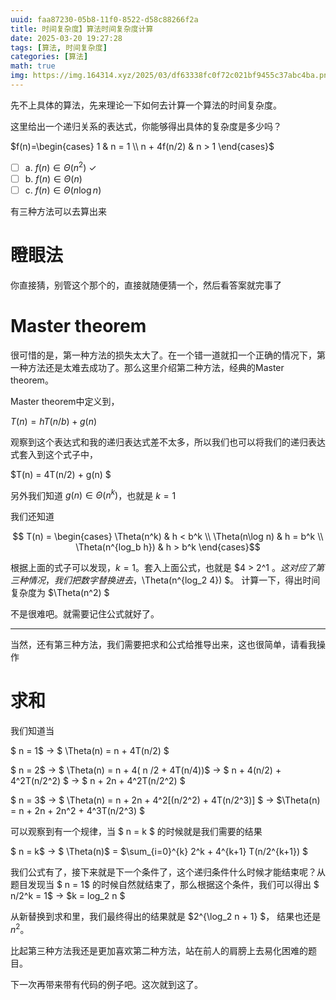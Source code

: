 ```yaml
---
uuid: faa87230-05b8-11f0-8522-d58c88266f2a
title: 时间复杂度】算法时间复杂度计算
date: 2025-03-20 19:27:28
tags: [算法, 时间复杂度]
categories: [算法]
math: true
img: https://img.164314.xyz/2025/03/df63338fc0f72c021bf9455c37abc4ba.png
---
```

先不上具体的算法，先来理论一下如何去计算一个算法的时间复杂度。

这里给出一个递归关系的表达式，你能够得出具体的复杂度是多少吗？

$f(n)=\begin{cases} 1 & n = 1 \\ n + 4f(n/2) & n > 1 \end{cases}$

- [ ] a. $f(n) \in \Theta(n^2)$ ✓
- [ ] b. $f(n) \in \Theta(n)$
- [ ] c. $f(n) \in \Theta(n \log n)$

有三种方法可以去算出来

# 瞪眼法

你直接猜，别管这个那个的，直接就随便猜一个，然后看答案就完事了

# Master theorem

很可惜的是，第一种方法的损失太大了。在一个错一道就扣一个正确的情况下，第一种方法还是太难去成功了。那么这里介绍第二种方法，经典的Master theorem。

Master theorem中定义到，

$T(n)=hT( n/b ) + g(n)$

观察到这个表达式和我的递归表达式差不太多，所以我们也可以将我们的递归表达式套入到这个式子中，

$T(n) = 4T(n/2) + g(n) $

另外我们知道 $g(n) \in \Theta(n^k)$，也就是 $k=1$

我们还知道

$$ T(n) = \begin{cases}
\Theta(n^k) & h < b^k \\
\Theta(n\log n) & h = b^k \\
\Theta(n^{log_b h}) & h > b^k
\end{cases}$$

根据上面的式子可以发现，$k= 1$。套入上面公式，也就是 $4 > 2^1 $。这对应了第三种情况，我们把数字替换进去，$\Theta(n^{log_2 4}) $。 计算一下，得出时间复杂度为 $\Theta(n^2) $

不是很难吧。就需要记住公式就好了。

---

当然，还有第三种方法，我们需要把求和公式给推导出来，这也很简单，请看我操作

# 求和

我们知道当

$ n = 1$  -> $ \Theta(n) = n + 4T(n/2) $

$ n = 2$ -> $ \Theta(n) = n + 4( n /2 + 4T(n/4))$ -> $ n + 4(n/2) + 4^2T(n/2^2) $ -> $ n + 2n + 4^2T(n/2^2) $

$ n = 3$ -> $ \Theta(n) = n + 2n + 4^2[(n/2^2) + 4T(n/2^3)] $ -> $\Theta(n) = n + 2n + 2n^2 + 4^3T(n/2^3) $

可以观察到有一个规律，当 $ n = k $ 的时候就是我们需要的结果

$ n = k$ -> $ \Theta(n)$ = $\sum_{i=0}^{k} 2^k + 4^{k+1} T(n/2^{k+1}) $

我们公式有了，接下来就是下一个条件了，这个递归条件什么时候才能结束呢？从题目发现当 $ n = 1$ 的时候自然就结束了，那么根据这个条件，我们可以得出 $ n/2^k = 1$ -> $k = log_2 n $

从新替换到求和里，我们最终得出的结果就是 $2^{\log_2 n + 1} $， 结果也还是 $n^2$。

比起第三种方法我还是更加喜欢第二种方法，站在前人的肩膀上去易化困难的题目。

下一次再带来带有代码的例子吧。这次就到这了。
